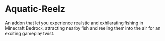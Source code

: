 # Aquatic-Reelz
An addon that let you experience realistic and exhilarating fishing in Minecraft Bedrock, attracting nearby fish and reeling them into the air for an exciting gameplay twist.

